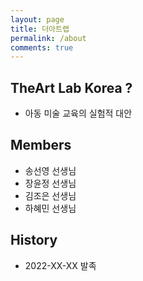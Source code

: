 ```yaml
---
layout: page
title: 더아트랩
permalink: /about
comments: true
---
```


## TheArt Lab Korea ?
* 아동 미술 교육의 실험적 대안

## Members
* 송선영 선생님
* 장윤정 선생님
* 김조은 선생님
* 하혜민 선생님

## History

* 2022-XX-XX 발족
